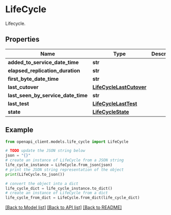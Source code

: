 # LifeCycle

Lifecycle.

## Properties

Name | Type | Description | Notes
------------ | ------------- | ------------- | -------------
**added_to_service_date_time** | **str** |  | [optional] 
**elapsed_replication_duration** | **str** |  | [optional] 
**first_byte_date_time** | **str** |  | [optional] 
**last_cutover** | [**LifeCycleLastCutover**](LifeCycleLastCutover.md) |  | [optional] 
**last_seen_by_service_date_time** | **str** |  | [optional] 
**last_test** | [**LifeCycleLastTest**](LifeCycleLastTest.md) |  | [optional] 
**state** | [**LifeCycleState**](LifeCycleState.md) |  | [optional] 

## Example

```python
from openapi_client.models.life_cycle import LifeCycle

# TODO update the JSON string below
json = "{}"
# create an instance of LifeCycle from a JSON string
life_cycle_instance = LifeCycle.from_json(json)
# print the JSON string representation of the object
print(LifeCycle.to_json())

# convert the object into a dict
life_cycle_dict = life_cycle_instance.to_dict()
# create an instance of LifeCycle from a dict
life_cycle_from_dict = LifeCycle.from_dict(life_cycle_dict)
```
[[Back to Model list]](../README.md#documentation-for-models) [[Back to API list]](../README.md#documentation-for-api-endpoints) [[Back to README]](../README.md)


